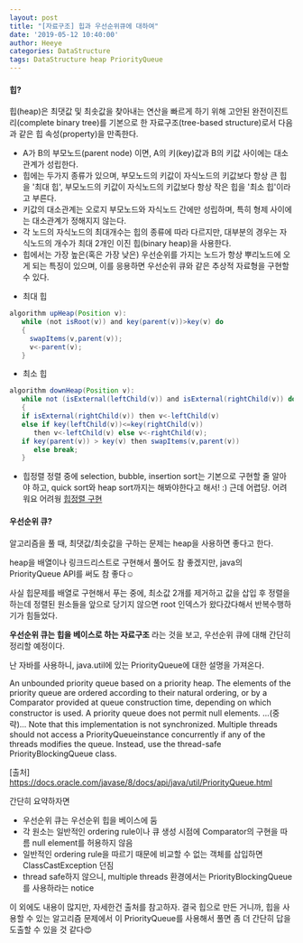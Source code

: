 ```yaml
---
layout: post
title: "[자료구조] 힙과 우선순위큐에 대하여"
date: '2019-05-12 10:40:00'
author: Heeye
categories: DataStructure
tags: DataStructure heap PriorityQueue
---
```


#### 힙?
힙(heap)은 최댓값 및 최솟값을 찾아내는 연산을 빠르게 하기 위해 고안된 완전이진트리(complete binary tree)를 기본으로 한 자료구조(tree-based structure)로서 다음과 같은 힙 속성(property)을 만족한다.

- A가 B의 부모노드(parent node) 이면, A의 키(key)값과 B의 키값 사이에는 대소관계가 성립한다.
- 힙에는 두가지 종류가 있으며, 부모노드의 키값이 자식노드의 키값보다 항상 큰 힙을 '최대 힙', 부모노드의 키값이 자식노드의 키값보다 항상 작은 힙을 '최소 힙'이라고 부른다.
- 키값의 대소관계는 오로지 부모노드와 자식노드 간에만 성립하며, 특히 형제 사이에는 대소관계가 정해지지 않는다.
- 각 노드의 자식노드의 최대개수는 힙의 종류에 따라 다르지만, 대부분의 경우는 자식노드의 개수가 최대 2개인 이진 힙(binary heap)을 사용한다.
- 힙에서는 가장 높은(혹은 가장 낮은) 우선순위를 가지는 노드가 항상 뿌리노드에 오게 되는 특징이 있으며, 이를 응용하면 우선순위 큐와 같은 추상적 자료형을 구현할 수 있다.


* 최대 힙
``` java
algorithm upHeap(Position v):
   while (not isRoot(v)) and key(parent(v))>key(v) do
   {
     swapItems(v,parent(v));
     v<-parent(v);
   }
```
* 최소 힙
``` java
algorithm downHeap(Position v):
   while not (isExternal(leftChild(v)) and isExternal(rightChild(v)) do
   {
   if isExternal(rightChild(v)) then v<-leftChild(v)
   else if key(leftChild(v))<=key(rightChild(v))
      then v<-leftChild(v) else v<-rightChild(v);
   if key(parent(v)) > key(v) then swapItems(v,parent(v))
      else break;
   }
```

* 힙정렬
정렬 중에 selection, bubble, insertion sort는 기본으로 구현할 줄 알아야 하고, quick sort와 heap sort까지는 해봐야한다고 해서! :) 근데 어렵당. 어려워요 어려웡 [힙정렬 구현](https://github.com/heeyeah/AlgorithmPractice/blob/master/HeeyeahNote/src/note/HeapSort.java)

#### 우선순위 큐?

알고리즘을 풀 때, 최댓값/최솟값을 구하는 문제는 heap을 사용하면 좋다고 한다.

heap을 배열이나 링크드리스트로 구현해서 풀어도 참 좋겠지만, java의 PriorityQueue API를 써도 참 좋다☺️

사실 힙문제를 배열로 구현해서 푸는 중에, 최소값 2개를 제거하고 값을 삽입 후 정렬을 하는데 정렬된 원소들을 앞으로 당기지 않으면 root 인덱스가 왔다갔다해서 반복수행하기가 힘들었다.

**우선순위 큐는 힙을 베이스로 하는 자료구조** 라는 것을 보고, 우선순위 큐에 대해 간단히 정리할 예정이다.

난 자바를 사용하니, java.util에 있는 PriorityQueue에 대한 설명을 가져온다.


An unbounded priority queue based on a priority heap. The elements of the priority queue are ordered according to their natural ordering, or by a Comparator provided at queue construction time, depending on which constructor is used. A priority queue does not permit null elements.
...(중략)...
Note that this implementation is not synchronized. Multiple threads should not access a PriorityQueueinstance concurrently if any of the threads modifies the queue. Instead, use the thread-safe PriorityBlockingQueue class.

[출처] https://docs.oracle.com/javase/8/docs/api/java/util/PriorityQueue.html


간단히 요약하자면
- 우선순위 큐는 우선순위 힙을 베이스에 둠
- 각 원소는 일반적인 ordering rule이나 큐 생성 시점에 Comparator의 구현을 따름
null element를 허용하지 않음
- 일반적인 ordering rule을 따르기 때문에 비교할 수 없는 객체를 삽입하면 ClassCastException 던짐
- thread safe하지 않으니, multiple threads 환경에서는 PriorityBlockingQueue를 사용하라는 notice

이 외에도 내용이 많지만, 자세한건 출처를 참고하자.
결국 힙으로 만든 거니까, 힙을 사용할 수 있는 알고리즘 문제에서 이 PriorityQueue를 사용해서 풀면 좀 더 간단히 답을 도출할 수 있을 것 같다😍
